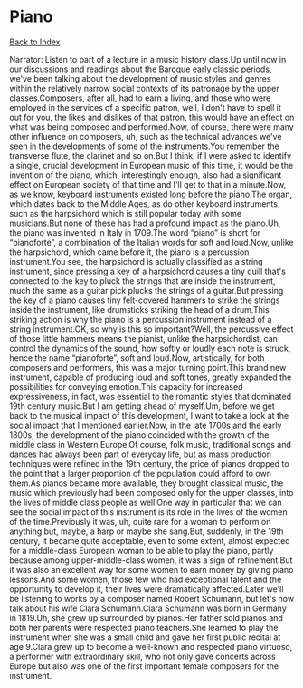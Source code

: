# Piano
[Back to Index](https://github.com/windows10010/tpoExtractor/blog/master/README.md)

Narrator: Listen to part of a lecture in a music history class.Up until now in our discussions and readings about the Baroque early classic periods, we've been talking about the development of music styles and genres within the relatively narrow social contexts of its patronage by the upper classes.Composers, after all, had to earn a living, and those who were employed in the services of a specific patron, well, I don't have to spell it out for you, the likes and dislikes of that patron, this would have an effect on what was being composed and performed.Now, of course, there were many other influence on composers, uh, such as the technical advances we've seen in the developments of some of the instruments.You remember the transverse flute, the clarinet and so on.But I think, if I were asked to identify a single, crucial development in European music of this time, it would be the invention of the piano, which, interestingly enough, also had a significant effect on European society of that time and I'll get to that in a minute.Now, as we know, keyboard instruments existed long before the piano.The organ, which dates back to the Middle Ages, as do other keyboard instruments, such as the harpsichord which is still popular today with some musicians.But none of these has had a profound impact as the piano.Uh, the piano was invented in Italy in 1709.The word “piano” is short for “pianoforte”, a combination of the Italian words for soft and loud.Now, unlike the harpsichord, which came before it, the piano is a percussion instrument.You see, the harpsichord is actually classified as a string instrument, since pressing a key of a harpsichord causes a tiny quill that's connected to the key to pluck the strings that are inside the instrument, much the same as a guitar pick plucks the strings of a guitar.But pressing the key of a piano causes tiny felt-covered hammers to strike the strings inside the instrument, like drumsticks striking the head of a drum.This striking action is why the piano is a percussion instrument instead of a string instrument.OK, so why is this so important?Well, the percussive effect of those little hammers means the pianist, unlike the harpsichordist, can control the dynamics of the sound, how softly or loudly each note is struck, hence the name “pianoforte”, soft and loud.Now, artistically, for both composers and performers, this was a major turning point.This brand new instrument, capable of producing loud and soft tones, greatly expanded the possibilities for conveying emotion.This capacity for increased expressiveness, in fact, was essential to the romantic styles that dominated 19th century music.But I am getting ahead of myself.Um, before we get back to the musical impact of this development, I want to take a look at the social impact that I mentioned earlier.Now, in the late 1700s and the early 1800s, the development of the piano coincided with the growth of the middle class in Western Europe.Of course, folk music, traditional songs and dances had always been part of everyday life, but as mass production techniques were refined in the 19th century, the price of pianos dropped to the point that a larger proportion of the population could afford to own them.As pianos became more available, they brought classical music, the music which previously had been composed only for the upper classes, into the lives of middle class people as well.One way in particular that we can see the social impact of this instrument is its role in the lives of the women of the time.Previously it was, uh, quite rare for a woman to perform on anything but, maybe, a harp or maybe she sang.But, suddenly, in the 19th century, it became quite acceptable, even to some extent, almost expected for a middle-class European woman to be able to play the piano, partly because among upper-middle-class women, it was a sign of refinement.But it was also an excellent way for some women to earn money by giving piano lessons.And some women, those few who had exceptional talent and the opportunity to develop it, their lives were dramatically affected.Later we'll be listening to works by a composer named Robert Schumann, but let's now talk about his wife Clara Schumann.Clara Schumann was born in Germany in 1819.Uh, she grew up surrounded by pianos.Her father sold pianos and both her parents were respected piano teachers.She learned to play the instrument when she was a small child and gave her first public recital at age 9.Clara grew up to become a well-known and respected piano virtuoso, a performer with extraordinary skill, who not only gave concerts across Europe but also was one of the first important female composers for the instrument.
 
